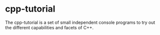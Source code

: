# cpp-tutorial

The cpp-tutorial is a set of small independent console programs to try out the different capabilities and facets of C++.
